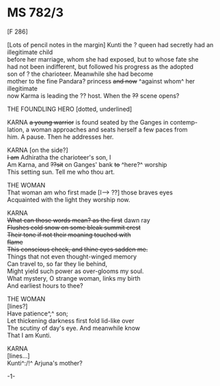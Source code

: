 # MS 782/3

[F 286]

[Lots of pencil notes in the margin] 
Kunti the ? queen had secretly had an illegitimate child \
before her marriage, whom she had exposed, but to whose fate she \
had not been indifferent, but followed his progress as the adopted \
son of ? the charioteer. Meanwhile she had become \
mother to the fine Pandara? princess ~~and now~~ ^against whom^ her illegitimate \
now Karma is leading the ?? host. When the ~~??~~ scene opens? 

THE FOUNDLING HERO [dotted, underlined] 

KARNA ~~a young warrior~~ is found seated by the Ganges in contemp- \
lation, a woman approaches and seats herself a few paces from \
him. A pause. Then he addresses her. 

KARNA [on the side?] \
~~I am~~ Adhiratha the charioteer's son, I \
Am Karna, and ~~??sit~~ on Ganges' bank ~~to~~ ^here?^ worship \
This setting sun. Tell me who thou art. 

THE WOMAN \
That woman am who first made [I--> ??] those braves eyes \
Acquainted with the light they worship now. 

KARNA \
~~What can those words mean? as the first~~ dawn ray \
~~Flushes cold snow on some bleak summit crest \
Their tone if not their moaning touched with \
flame \
This conscious cheek, and thine eyes sadden me.~~ \
Things that not even thought-winged memory \
Can travel to, so far they lie behind, \
Might yield such power as over-glooms my soul. \
What mystery, O strange woman, links my birth \
And earliest hours to thee? 

THE WOMAN \
[lines?] \
Have patience^,^ son; \
Let thickening darkness first fold lid-like over \
The scutiny of day's eye. And meanwhile know \
That I am Kunti. 

KARNA \
[lines...] \
Kunti^:/!^ Arjuna's mother? 

-1-
